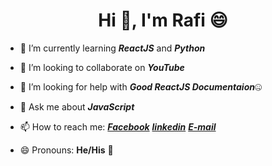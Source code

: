 <h1 align="center">Hi 👋, I'm Rafi 😄 </h1>

 
- 🌱 I’m currently learning ***ReactJS*** and ***Python***
 
- 👯 I’m looking to collaborate on ***YouTube***

- 🤔 I’m looking for help with ***Good ReactJS Documentaion***🤐

- 💬 Ask me about ***JavaScript***

- 📫 How to reach me: ***[Facebook](https://www.facebook.com/RaFi5050/)*** ***[linkedin](https://www.linkedin.com/in/mezbah-rafi-5083a3187/)***  ***[E-mail](rafim166@gmail.com)***

- 😄 Pronouns: **He/His** 👦 


